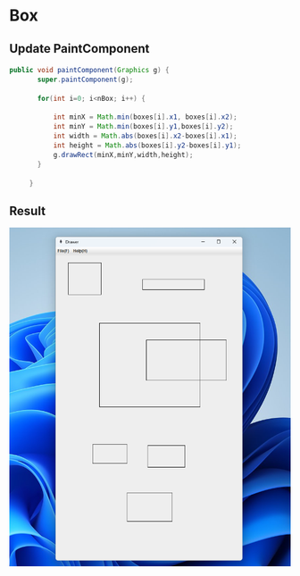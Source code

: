 # Box 


## Update PaintComponent

```java
public void paintComponent(Graphics g) {
       super.paintComponent(g);

       for(int i=0; i<nBox; i++) {

           int minX = Math.min(boxes[i].x1, boxes[i].x2);
           int minY = Math.min(boxes[i].y1,boxes[i].y2);
           int width = Math.abs(boxes[i].x2-boxes[i].x1);
           int height = Math.abs(boxes[i].y2-boxes[i].y1);
           g.drawRect(minX,minY,width,height);
       }

     }
```

## Result

![App Screenshot](/Box/src/box.png)



